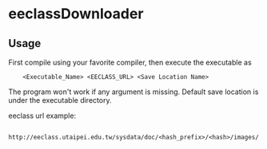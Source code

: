 # eeclassDownloader
 
## Usage
First compile using your favorite compiler, then execute the executable as
```
    <Executable_Name> <EECLASS_URL> <Save Location Name>
```

The program won't work if any argument is missing.
Default save location is under the executable directory.

eeclass url example:
```
    http://eeclass.utaipei.edu.tw/sysdata/doc/<hash_prefix>/<hash>/images/
```

